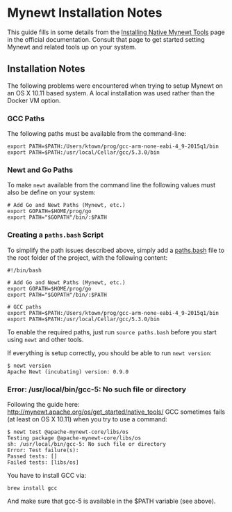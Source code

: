 # Mynewt Installation Notes

This guide fills in some details from the
[Installing Native Mynewt Tools](http://mynewt.apache.org/os/get_started/native_tools/)
page in the official documentation. Consult that page to get started setting
Mynewt and related tools up on your system.

## Installation Notes

The following problems were encountered when trying to setup Mynewt on an OS X
10.11 based system. A local installation was used rather than the Docker VM
option.

### GCC Paths

The following paths must be available from the command-line:

```
export PATH=$PATH:/Users/ktown/prog/gcc-arm-none-eabi-4_9-2015q1/bin
export PATH=$PATH:/usr/local/Cellar/gcc/5.3.0/bin
```

### Newt and Go Paths

To make `newt` available from the command line the following values must
also be define on your system:

```
# Add Go and Newt Paths (Mynewt, etc.)
export GOPATH=$HOME/prog/go
export PATH="$GOPATH"/bin/:$PATH
```

### Creating a `paths.bash` Script

To simplify the path issues described above, simply add a
[paths.bash](https://github.com/adafruit/Adafruit_Mynewt/blob/master/paths.bash)
file to the root folder of the project, with the following content:

```
#!/bin/bash

# Add Go and Newt Paths (Mynewt, etc.)
export GOPATH=$HOME/prog/go
export PATH="$GOPATH"/bin/:$PATH

# GCC paths
export PATH=$PATH:/Users/ktown/prog/gcc-arm-none-eabi-4_9-2015q1/bin
export PATH=$PATH:/usr/local/Cellar/gcc/5.3.0/bin
```

To enable the required paths, just run `source paths.bash` before you start
using `newt` and other tools.

If everything is setup correctly, you should be able to run `newt version`:

```
$ newt version
Apache Newt (incubating) version: 0.9.0
```

### Error: /usr/local/bin/gcc-5: No such file or directory

Following the guide here: http://mynewt.apache.org/os/get_started/native_tools/
GCC sometimes fails (at least on OS X 10.11) when you try to use a command:

```
$ newt test @apache-mynewt-core/libs/os
Testing package @apache-mynewt-core/libs/os
sh: /usr/local/bin/gcc-5: No such file or directory
Error: Test failure(s):
Passed tests: []
Failed tests: [libs/os]
```

You have to install GCC via:

```
brew install gcc
```

And make sure that gcc-5 is available in the $PATH variable (see above).
